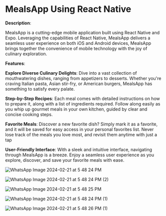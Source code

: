# MealsApp Using React Native
**Description**:

MealsApp is a cutting-edge mobile application built using React Native and Expo. Leveraging the capabilities of React Native, MealsApp delivers a seamless user experience on both iOS and Android devices, MealsApp brings together the convenience of mobile technology with the joy of culinary exploration.

**Features**:

**Explore Diverse Culinary Delights**: Dive into a vast collection of mouthwatering dishes, ranging from appetizers to desserts. Whether you're craving Italian pasta, Asian stir-fry, or American burgers, MealsApp has something to satisfy every palate.

**Step-by-Step Recipes**: Each meal comes with detailed instructions on how to prepare it, along with a list of ingredients required. Follow along easily as you whip up gourmet meals in your own kitchen, guided by clear and concise cooking steps.

**Favorite Meals**: Discover a new favorite dish? Simply mark it as a favorite, and it will be saved for easy access in your personal favorites list. Never lose track of the meals you love most, and revisit them anytime with just a tap

**User-Friendly Interface**: With a sleek and intuitive interface, navigating through MealsApp is a breeze. Enjoy a seamless user experience as you explore, discover, and save your favorite meals with ease.




![WhatsApp Image 2024-02-21 at 5 48 24 PM](https://github.com/shbl007/Meals_App/assets/98837574/47fda79a-7ba3-49ca-96b7-e536ab2cbd50)

![WhatsApp Image 2024-02-21 at 5 48 24 PM (2)](https://github.com/shbl007/Meals_App/assets/98837574/7ae4e0d8-3a5d-4e57-be6a-ba48f6b34767)

![WhatsApp Image 2024-02-21 at 5 48 25 PM](https://github.com/shbl007/Meals_App/assets/98837574/e59a56af-3477-45a7-b18e-67dc29339531)

![WhatsApp Image 2024-02-21 at 5 48 24 PM (1)](https://github.com/shbl007/Meals_App/assets/98837574/1361cd8c-cbfe-4583-901d-beeeb71b2e6c)

![WhatsApp Image 2024-02-21 at 5 48 26 PM (1)](https://github.com/shbl007/Meals_App/assets/98837574/bf49d08d-ad91-4b00-81ba-619530a48a31)








